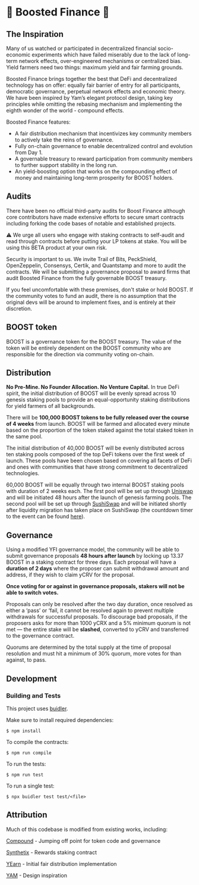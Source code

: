# 🚀 Boosted Finance 🚀

## The Inspiration
Many of us watched or participated in decentralized financial socio-economic experiments which have failed miserably due to the lack of long-term network effects, over-engineered mechanisms or centralized bias. Yield farmers need two things: maximum yield and fair farming grounds.

Boosted Finance brings together the best that DeFi and decentralized technology has on offer: equally fair barrier of entry for all participants, democratic governance, perpetual network effects and economic theory. We have been inspired by Yam’s elegant protocol design, taking key principles while omitting the rebasing mechanism and implementing the eighth wonder of the world - compound effects.

Boosted Finance features: 
* A fair distribution mechanism that incentivizes key community members to actively take the reins of governance.
* Fully on-chain governance to enable decentralized control and evolution from Day 1.
* A governable treasury to reward participation from community members to further support stability in the long run.
* An yield-boosting option that works on the compounding effect of money and maintaining long-term prosperity for BOOST holders.

## Audits
There have been no official third-party audits for Boost Finance although core contributors have made extensive efforts to secure smart contracts including forking the code bases of notable and established projects.

⚠️ We urge all users who engage with staking contracts to self-audit and read through contracts before putting your LP tokens at stake. You will be using this BETA product at your own risk.

Security is important to us. We invite Trail of Bits, PeckShield, OpenZeppelin, Consensys, Certik, and Quantstamp and more to audit the contracts. We will be submitting a governance proposal to award firms that audit Boosted Finance from the fully governable BOOST treasury.

If you feel uncomfortable with these premises, don't stake or hold BOOST. If the community votes to fund an audit, there is no assumption that the original devs will be around to implement fixes, and is entirely at their discretion.

## BOOST token
BOOST is a governance token for the BOOST treasury. The value of the token will be entirely dependent on the BOOST community who are responsible for the direction via community voting on-chain.

## Distribution
**No Pre-Mine. No Founder Allocation. No Venture Capital.** In true DeFi spirit, the initial distribution of BOOST will be evenly spread across 10 genesis staking pools to provide an equal-opportunity staking distributions for yield farmers of all backgrounds. 

There will be **100,000 BOOST tokens to be fully released over the course of 4 weeks** from launch. BOOST will be farmed and allocated every minute based on the proportion of the token staked against the total staked token in the same pool. 


The initial distribution of 40,000 BOOST will be evenly distributed across ten staking pools composed of the top DeFi tokens over the first week of launch. These pools have been chosen based on covering all facets of DeFi and ones with communities that have strong commitment to decentralized technologies.

60,000 BOOST will be equally through two internal BOOST staking pools with duration of 2 weeks each. The first pool will be set up through [Uniswap](https://uniswap.org/) and will be initiated 48 hours after the launch of genesis farming pools. The second pool will be set up through [SushiSwap](https://sushiswap.org/) and will be initiated shortly after liquidity migration has taken place on SushiSwap (the countdown timer to the event can be found [here](http://etherscan.io/block/countdown/10850000)).

## Governance
Using a modified YFI governance model, the community will be able to submit governance proposals **48 hours after launch** by locking up 13.37 BOOST in a staking contract for three days. Each proposal will have a **duration of 2 days** where the proposer can submit withdrawal amount and address, if they wish to claim yCRV for the proposal.

**Once voting for or against in governance proposals, stakers will not be able to switch votes.**

Proposals can only be resolved after the two day duration, once resolved as either a ‘pass’ or ‘fail, it cannot be resolved again to prevent multiple withdrawals for successful proposals. To discourage bad proposals, if the proposers asks for more than 1000 yCRX and a 5% minimum quorum is not met — the entire stake will be **slashed**, converted to yCRV and transferred to the governance contract.

Quorums are determined by the total supply at the time of proposal resolution and must hit a minimum of 30% quorum, more votes for than against, to pass.

## Development

### Building and Tests
This project uses [buidler](https://buidler.dev/).

Make sure to install required dependencies:
```
$ npm install
```

To compile the contracts:
```
$ npm run compile
```

To run the tests:
```
$ npm run test
```

To run a single test:
```
$ npx buidler test test/<file>
```

## Attribution
Much of this codebase is modified from existing works, including:

[Compound](https://compound.finance/) - Jumping off point for token code and governance

[Synthetix](https://synthetix.io/) - Rewards staking contract

[YEarn](https://yearn.finance/) - Initial fair distribution implementation

[YAM](https://yam.finance/) - Design inspiration
